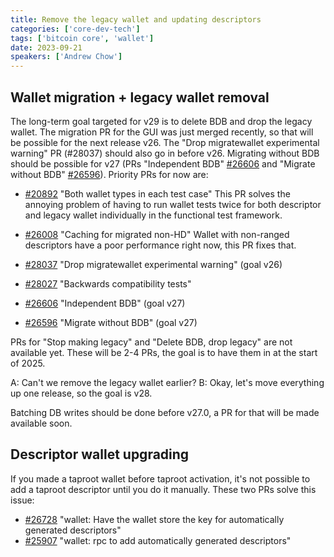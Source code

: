 ```yaml
---
title: Remove the legacy wallet and updating descriptors
categories: ['core-dev-tech']
tags: ['bitcoin core', 'wallet']
date: 2023-09-21
speakers: ['Andrew Chow']
---
```


## Wallet migration + legacy wallet removal

The long-term goal targeted for v29 is to delete BDB and drop the legacy
wallet. The migration PR for the GUI was just merged recently, so that
will be possible for the next release v26. The "Drop migratewallet
experimental warning" PR (#28037) should also go in before v26.
Migrating without BDB should be possible for v27 (PRs "Independent BDB"
[#26606](https://github.com/bitcoin/bitcoin/pull/26606) and "Migrate without BDB" [#26596](https://github.com/bitcoin/bitcoin/pull/26596)). Priority PRs for now are:

- [#20892](https://github.com/bitcoin/bitcoin/pull/20892) "Both wallet types in each test case"
This PR solves the annoying problem of having to run wallet tests twice
for both descriptor and legacy wallet individually in the functional
test framework.

- [#26008](https://github.com/bitcoin/bitcoin/pull/26008) "Caching for migrated non-HD"
Wallet with non-ranged descriptors have a poor performance right now,
this PR fixes that.

- [#28037](https://github.com/bitcoin/bitcoin/pull/28037) "Drop migratewallet experimental warning" (goal v26)
- [#28027](https://github.com/bitcoin/bitcoin/pull/28027) "Backwards compatibility tests"
- [#26606](https://github.com/bitcoin/bitcoin/pull/26606) "Independent BDB" (goal v27)
- [#26596](https://github.com/bitcoin/bitcoin/pull/26596) "Migrate without BDB" (goal v27)

PRs for "Stop making legacy" and "Delete BDB, drop legacy" are not
available yet. These will be 2-4 PRs, the goal is to have them in at the
start of 2025.

A: Can't we remove the legacy wallet earlier?
B: Okay, let's move everything up one release, so the goal is v28.

Batching DB writes should be done before v27.0, a PR for that will be made available soon.

## Descriptor wallet upgrading

If you made a taproot wallet before taproot activation, it's not
possible to add a taproot descriptor until you do it manually. These two
PRs solve this issue:

- [#26728](https://github.com/bitcoin/bitcoin/pull/26728) "wallet: Have the wallet store the key for automatically generated descriptors"
- [#25907](https://github.com/bitcoin/bitcoin/pull/25907) "wallet: rpc to add automatically generated descriptors"
